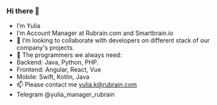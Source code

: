 ### Hi there 👋
- I’m Yulia
- I’m Account Manager at Rubrain.com and Smartbrain.io
- 👀 I’m looking to collaborate with developers on different stack of our company's projects.
- 💞 The programmers we always need:
- Backend: Java, Python, PHP.
- Frontend: Angular, React, Vue
- Mobile: Swift, Kotlin, Java
- 📫 Please contact me yulia.k@rubrain.com
- Telegram @yulia_manager_rubrain
